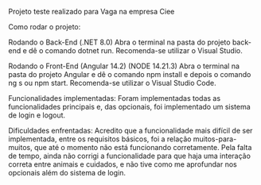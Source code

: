 Projeto teste realizado para Vaga na empresa Ciee

Como rodar o projeto:

Rodando o Back-End (.NET 8.0)
Abra o terminal na pasta do projeto back-end e dê o comando dotnet run. Recomenda-se utilizar o Visual Studio.

Rodando o Front-End (Angular 14.2) (NODE 14.21.3)
Abra o terminal na pasta do projeto Angular e dê o comando npm install e depois o comando ng s ou npm start. Recomenda-se utilizar o Visual Studio Code.

Funcionalidades implementadas:
Foram implementadas todas as funcionalidades principais e, das opcionais, foi implementado um sistema de login e logout.

Dificuldades enfrentadas:
Acredito que a funcionalidade mais difícil de ser implementada, entre os requisitos básicos, foi a relação muitos-para-muitos, que até o momento não está funcionando corretamente. Pela falta de tempo, ainda não corrigi a funcionalidade para que haja uma interação correta entre animais e cuidados, e não tive como me aprofundar nos opcionais além do sistema de login.
